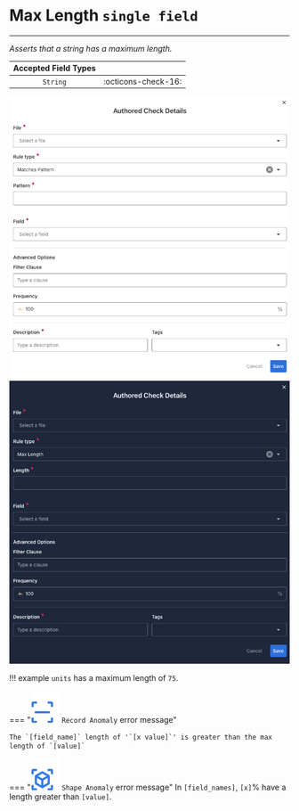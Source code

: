 # Max Length <spam id='single-field'>`single field`</spam>

---

*Asserts that a string has a maximum length.*

| Accepted Field Types   |                      |
| :--------------------: | :------------------: |
| `String`               | :octicons-check-16:   |

![Screenshot](../assets/checks/rule-types/max-length-check-light.png#only-light)
![Screenshot](../assets/checks/rule-types/max-length-check-dark.png#only-dark)

!!! example
    `units` has a maximum length of `75`.

=== "![Screenshot](../assets/checks/rule-types/icons/icon-record-anomaly-dark.svg)`Record Anomaly` error message"

    The `[field_name]` length of '`[x value]`' is greater than the max length of `[value]`

=== "![Screenshot](../assets/checks/rule-types/icons/icon-shape-anomaly-dark.svg)`Shape Anomaly` error message"
    In `[field_names]`, `[x]`% have a length greater than `[value]`.

